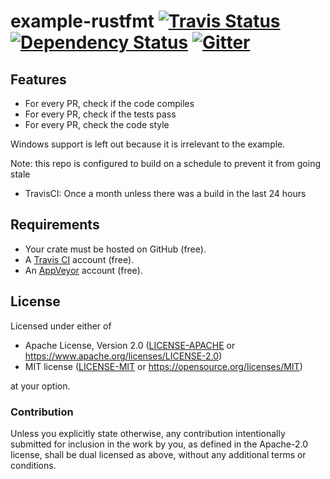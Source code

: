 example-rustfmt
[![Travis Status](https://travis-ci.org/crate-ci/example-rustfmt.svg?branch=master)](https://travis-ci.org/crate-ci/example-rustfmt)
[![Dependency Status](https://dependencyci.com/github/crate-ci/example-rustfmt/badge)](https://dependencyci.com/github/crate-ci/example-rustfmt)
[![Gitter](https://badges.gitter.im/Join%20Chat.svg)](https://gitter.im/crate-ci/general)
===========

## Features

- For every PR, check if the code compiles
- For every PR, check if the tests pass
- For every PR, check the code style

Windows support is left out because it is irrelevant to the example.

Note: this repo is configured to build on a schedule to prevent it from going stale
- TravisCI: Once a month unless there was a build in the last 24 hours

## Requirements

- Your crate must be hosted on GitHub (free).
- A [Travis CI](https://travis-ci.org/) account (free).
- An [AppVeyor](https://www.appveyor.com/) account (free).

## License

Licensed under either of

- Apache License, Version 2.0 ([LICENSE-APACHE](LICENSE-APACHE) or
  https://www.apache.org/licenses/LICENSE-2.0)
- MIT license ([LICENSE-MIT](LICENSE-MIT) or https://opensource.org/licenses/MIT)

at your option.

### Contribution

Unless you explicitly state otherwise, any contribution intentionally submitted
for inclusion in the work by you, as defined in the Apache-2.0 license, shall be
dual licensed as above, without any additional terms or conditions.
